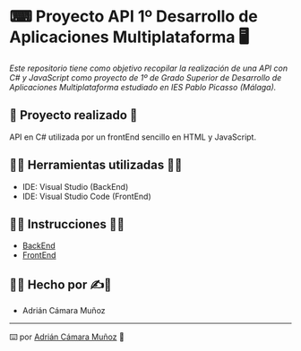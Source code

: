 # ⌨ Proyecto API 1º Desarrollo de Aplicaciones Multiplataforma 🖥

_Este repositorio tiene como objetivo recopilar la realización de una API con C# y JavaScript como proyecto de 1º de Grado Superior de Desarrollo de Aplicaciones Multiplataforma estudiado en IES Pablo Picasso (Málaga)._

## 📁 Proyecto realizado 📁
API en C# utilizada por un frontEnd sencillo en HTML y JavaScript.

## 👨‍💻 Herramientas utilizadas 👨‍💻
* IDE: Visual Studio (BackEnd)
* IDE: Visual Studio Code (FrontEnd)

## 👨‍💻 Instrucciones 👨‍💻
* [BackEnd](https://github.com/camu740/MiPrimeraAPI/tree/main/MiPrimeritaAPI-BackEnd)
* [FrontEnd](https://github.com/camu740/MiPrimeraAPI/tree/main/MiPrimeritaAPI-FrontEnd)

## 🧑‍💻 Hecho por ✍️💪
* Adrián Cámara Muñoz

---
⌨️ por [Adrián Cámara Muñoz](https://twitter.com/adriancamara740) 💛
